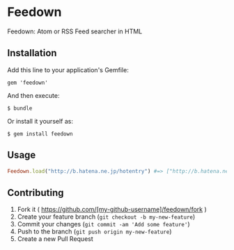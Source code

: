 # Feedown

Feedown: Atom or RSS Feed searcher in HTML

## Installation

Add this line to your application's Gemfile:

    gem 'feedown'

And then execute:

    $ bundle

Or install it yourself as:

    $ gem install feedown

## Usage

```ruby
Feedown.load("http://b.hatena.ne.jp/hotentry") #=> ["http://b.hatena.ne.jp/hotentry.rss"]
```

## Contributing

1. Fork it ( https://github.com/[my-github-username]/feedown/fork )
2. Create your feature branch (`git checkout -b my-new-feature`)
3. Commit your changes (`git commit -am 'Add some feature'`)
4. Push to the branch (`git push origin my-new-feature`)
5. Create a new Pull Request
